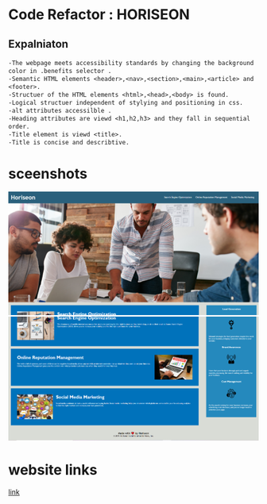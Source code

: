 #  Code Refactor : HORISEON
## Expalniaton 
```
-The webpage meets accessibility standards by changing the background color in .benefits selector .
-Semantic HTML elements <header>,<nav>,<section>,<main>,<article> and <footer>.
-Structuer of the HTML elements <html>,<head>,<body> is found.
-Logical structuer independent of stylying and positioning in css.
-alt attributes accessilble .
-Heading attributes are viewd <h1,h2,h3> and they fall in sequential order.
-Title element is viewd <title>.
-Title is concise and describtive.
```
# sceenshots
![alt text](assets\images\Screenshot-2021-02-23-112441.png)
![alt text](assets\images\Screenshot-2021-02-23-112530.png)


# website links
[link](https://shaimajobran.github.io/code-refactor/)


